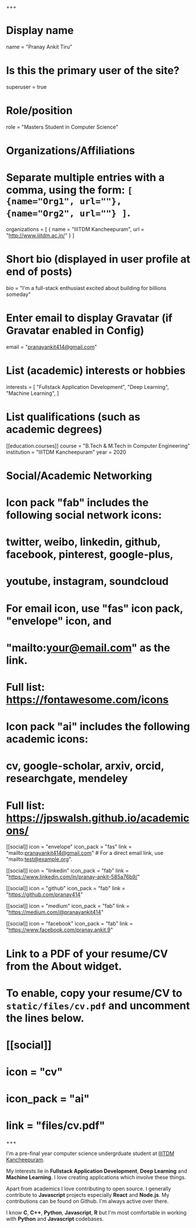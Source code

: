 +++
# Display name
name = "Pranay Ankit Tiru"

# Is this the primary user of the site?
superuser = true

# Role/position
role = "Masters Student in Computer Science"

# Organizations/Affiliations
#   Separate multiple entries with a comma, using the form: `[ {name="Org1", url=""}, {name="Org2", url=""} ]`.
organizations = [ { name = "IIITDM Kancheepuram", url = "http://www.iiitdm.ac.in/" } ]

# Short bio (displayed in user profile at end of posts)
bio = "I'm a full-stack enthusiast excited about building for billions someday"

# Enter email to display Gravatar (if Gravatar enabled in Config)
email = "pranayankit414@gmail.com"

# List (academic) interests or hobbies
interests = [
  "Fullstack Application Development",
  "Deep Learning",
  "Machine Learning",
]

# List qualifications (such as academic degrees)
[[education.courses]]
  course = "B.Tech & M.Tech in Computer Engineering"
  institution = "IIITDM Kancheepuram"
  year = 2020

# Social/Academic Networking
#
# Icon pack "fab" includes the following social network icons:
#
#   twitter, weibo, linkedin, github, facebook, pinterest, google-plus,
#   youtube, instagram, soundcloud
#
#   For email icon, use "fas" icon pack, "envelope" icon, and
#   "mailto:your@email.com" as the link.
#
#   Full list: https://fontawesome.com/icons
#
# Icon pack "ai" includes the following academic icons:
#
#   cv, google-scholar, arxiv, orcid, researchgate, mendeley
#
#   Full list: https://jpswalsh.github.io/academicons/

[[social]]
  icon = "envelope"
  icon_pack = "fas"
  link = "mailto:pranayankit414@gmail.com"  # For a direct email link, use "mailto:test@example.org".

[[social]]
  icon = "linkedin"
  icon_pack = "fab"
  link = "https://www.linkedin.com/in/pranay-ankit-585a76b9/"

[[social]]
  icon = "github"
  icon_pack = "fab"
  link = "https://github.com/pranay414"

[[social]]
  icon = "medium"
  icon_pack = "fab"
  link = "https://medium.com/@pranayankit414"

[[social]]
  icon = "facebook"
  icon_pack = "fab"
  link = "https://www.facebook.com/pranay.ankit.9"

# Link to a PDF of your resume/CV from the About widget.
# To enable, copy your resume/CV to `static/files/cv.pdf` and uncomment the lines below.
# [[social]]
#   icon = "cv"
#   icon_pack = "ai"
#   link = "files/cv.pdf"

+++

I'm a pre-final year computer science undergrduate student at [IIITDM Kancheepuram](http://www.iiitdm.ac.in/).

My interests lie in **Fullstack Application Development**, **Deep Learning** and **Machine Learning**. I love creating applications which involve these things.

Apart from academics I love contributing to open source. I generally contribute to **Javascript** projects especially **React** and **Node.js**. My contributions can be found on Github. I'm always active over there.

I know **C**, **C++**, **Python**, **Javascript**, **R** but I'm most comfortable in working with **Python** and **Javascript** codebases.
